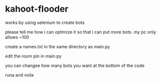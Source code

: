 # kahoot-flooder

works by using selenium to create bots

please tell me how i can optimize it so that i can put more bots. my pc only allows ~100

create a names.txt in the same directory as main.py

edit the room pin in main.py

you can changee how many bots you want at the bottom of the code

runa and voila
